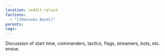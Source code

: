 ```yaml
---
location: reddit-rplace
factions:
  - "[[Kessoku Band]]"
parents: 
tags: 
---
```

Discussion of start time, commanders, tactics, flags, streamers, bots, etc. ensue.
